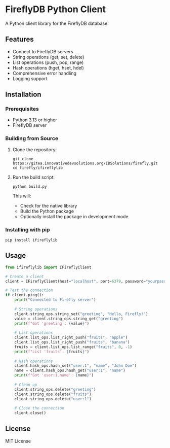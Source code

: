 # FireflyDB Python Client

A Python client library for the FireflyDB database.

## Features

- Connect to FireflyDB servers
- String operations (get, set, delete)
- List operations (push, pop, range)
- Hash operations (hget, hset, hdel)
- Comprehensive error handling
- Logging support

## Installation

### Prerequisites

- Python 3.13 or higher
- FireflyDB server

### Building from Source

1. Clone the repository:
   ```
   git clone https://gitea.innovativedevsolutions.org/IDSolutions/firefly.git
   cd firefly/ifireflylib
   ```

2. Run the build script:
   ```
   python build.py
   ```

   This will:
   - Check for the native library
   - Build the Python package
   - Optionally install the package in development mode

### Installing with pip

```
pip install ifireflylib
```

## Usage

```python
from ifireflylib import IFireflyClient

# Create a client
client = IFireflyClient(host="localhost", port=6379, password="yourpassword")

# Test the connection
if client.ping():
    print("Connected to Firefly server")
    
    # String operations
    client.string_ops.string_set("greeting", "Hello, Firefly!")
    value = client.string_ops.string_get("greeting")
    print(f"Got 'greeting': {value}")
    
    # List operations
    client.list_ops.list_right_push("fruits", "apple")
    client.list_ops.list_right_push("fruits", "banana")
    fruits = client.list_ops.list_range("fruits", 0, -1)
    print(f"List 'fruits': {fruits}")
    
    # Hash operations
    client.hash_ops.hash_set("user:1", "name", "John Doe")
    name = client.hash_ops.hash_get("user:1", "name")
    print(f"Got 'user:1.name': {name}")
    
    # Clean up
    client.string_ops.delete("greeting")
    client.string_ops.delete("fruits")
    client.string_ops.delete("user:1")
    
    # Close the connection
    client.close()
```

## License

MIT License